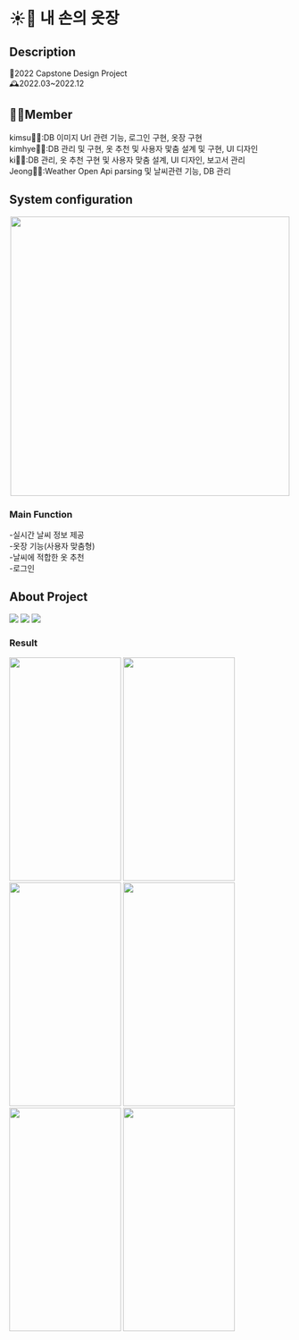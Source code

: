 # ☀️👖 내 손의 옷장

## Description
📌2022 Capstone Design Project                                                                                                                          
  🕰️2022.03~2022.12  

## 🧜‍♀️Member
kimsu👩‍💻:DB 이미지 Url 관련 기능, 로그인 구현, 옷장 구현                                                                                                          
kimhye👩‍💻:DB 관리 및 구현, 옷 추천 및 사용자 맟춤 설계 및 구현, UI 디자인                                                                                           
ki👩‍💻:DB 관리, 옷 추천 구현 및 사용자 맞춤 설계, UI 디자인, 보고서 관리                                                                                          
Jeong👩‍💻:Weather Open Api parsing 및 날씨관련 기능, DB 관리                                                                                                 
## System configuration
<p align="center"><img src="https://github.com/jeongYuri/Project_Closet/assets/74125993/ae695c78-3040-49b4-b79f-db9e9867619a.png" width="500" height="500"/>

### Main Function
-실시간 날씨 정보 제공                                                                                                                                      
-옷장 기능(사용자 맞춤형)                                                                                                                              
-날씨에 적합한 옷 추천                                                                                                                                      
-로그인                                                                                                                                                   

## About Project
<img src="https://img.shields.io/badge/java-007396?style=for-the-badge&logo=java&logoColor=white"> <img src="https://img.shields.io/badge/firebase-FFCA28?style=for-the-badge&logo=firebase&logoColor=white"> <img src="https://img.shields.io/badge/androidstudio-3DDC84?style=for-the-badge&logo=androidstudio&logoColor=white">
<br>


### Result
<img src="https://github.com/jeongYuri/Project_Closet/assets/74125993/70e8390a-3408-432f-8dc9-b925a8cfb015.png"  width="200" height="400"/>
<img src="https://github.com/jeongYuri/Project_Closet/assets/74125993/1eedb935-8a2d-4b5e-ac85-311477c3b03b.png"  width="200" height="400"/>
<img src="https://github.com/jeongYuri/Project_Closet/assets/74125993/4bd8ebd2-0184-4998-ae5a-a8b067ff4b80.png"  width="200" height="400"/>
<img src="https://github.com/jeongYuri/Project_Closet/assets/74125993/0f575d46-7876-496d-9a7a-d2118eb117da.png"  width="200" height="400"/>
<img src="https://github.com/jeongYuri/Project_Closet/assets/74125993/4e33fd29-995b-4eb0-9cce-90e4d7fb909d.png"  width="200" height="400"/>
<img src="https://github.com/jeongYuri/Project_Closet/assets/74125993/347a45ed-430b-4436-9c20-9b0f0f054867.png"  width="200" height="400"/>







